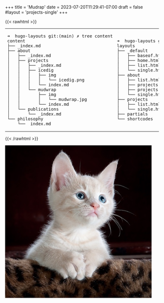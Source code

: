 +++
title = 'Mudrap'
date = 2023-07-20T11:29:41-07:00
draft = false
#layout = 'projects-single'
+++

{{< rawhtml >}}
<table>
<tbody>
<tr>
<td class="tree">
<pre>
➜  hugo-layouts git:(main) ✗ tree content
content
├── _index.md
├── about
│   ├── _index.md
│   ├── projects
│   │   ├── _index.md
│   │   ├── icedig
│   │   │   ├── img
│   │   │   │   └── icedig.png
│   │   │   └── index.md
│   │   └── mudwrap
│   │       ├── img
│   │       │   └── mudwrap.jpg
│   │       └── <span class="active">index.md</span>
│   └── publications
│       └── _index.md
└── philosophy
    └── _index.md
</pre>
</td>
<td class="tree">
<pre>
➜  hugo-layouts git:(main) ✗ tree layouts
layouts
├── _default
│   ├── <span class="always-active">baseof.html</span>
│   ├── home.html
│   ├── list.html
│   └── single.html
├── about
│   ├── list.html
│   ├── projects-list.html
│   ├── <span class="active">projects-single.html</span>
│   └── single.html
├── projects
│   ├── list.html
│   └── <span class="active">single.html</span>
├── partials
└── shortcodes
</td>
</tr>
</tbody>
</table>
{{< /rawhtml >}}

![a mudwrap](img/mudwrap.jpg)
